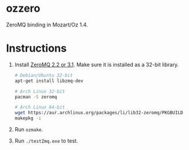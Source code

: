 ozzero
======

ZeroMQ binding in Mozart/Oz 1.4.

Instructions
============

1. Install [ZeroMQ 2.2 or 3.1](http://www.zeromq.org/area:download). Make sure
   it is installed as a 32-bit library.

    ```bash
    # Debian/Ubuntu 32-bit
    apt-get install libzmq-dev

    # Arch Linux 32-bit
    pacman -S zeromq

    # Arch Linux 64-bit
    wget https://aur.archlinux.org/packages/li/lib32-zeromq/PKGBUILD
    makepkg -i
    ```

2. Run `ozmake`.
3. Run `./testZmq.exe` to test.

